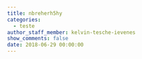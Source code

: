 ```yaml
---
title: nbreherh5hy
categories:
  - teste
author_staff_member: kelvin-tesche-ievenes
show_comments: false
date: 2018-06-29 00:00:00
---
```


